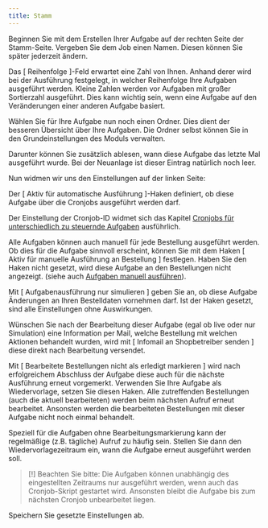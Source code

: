 ```yaml
---
title: Stamm
---
```


Beginnen Sie mit dem Erstellen Ihrer Aufgabe auf der rechten Seite der Stamm-Seite. Vergeben Sie dem Job einen Namen. Diesen können Sie später jederzeit ändern.

Das [ Reihenfolge ]-Feld erwartet eine Zahl von Ihnen. Anhand derer wird bei der Ausführung festgelegt, in welcher Reihenfolge Ihre Aufgaben ausgeführt werden. Kleine Zahlen werden vor Aufgaben mit großer Sortierzahl ausgeführt. Dies kann wichtig sein, wenn eine Aufgabe auf den Veränderungen einer anderen Aufgabe basiert.

Wählen Sie für Ihre Aufgabe nun noch einen Ordner. Dies dient der besseren Übersicht über Ihre Aufgaben. Die Ordner selbst können Sie in den Grundeinstellungen des Moduls
verwalten.

Darunter können Sie zusätzlich ablesen, wann diese Aufgabe das letzte Mal ausgeführt wurde. Bei der Neuanlage ist dieser Eintrag natürlich noch leer.

Nun widmen wir uns den Einstellungen auf der linken Seite:

Der [ Aktiv für automatische Ausführung ]-Haken definiert, ob diese Aufgabe über
die Cronjobs ausgeführt werden darf. 

Der Einstellung der Cronjob-ID widmet sich das Kapitel [Cronjobs für unterschiedlich zu steuernde Aufgaben](../060_Cronjobs_fuer_unterschiedlich_zu_steuernde_Aufgaben.md) ausführlich.

Alle Aufgaben können auch manuell für jede Bestellung ausgeführt werden. Ob dies für die Aufgabe sinnvoll erscheint, können Sie mit dem Haken [ Aktiv für manuelle Ausführung an Bestellung ] festlegen. Haben Sie den Haken nicht gesetzt, wird diese Aufgabe an den Bestellungen nicht angezeigt. (siehe auch [Aufgaben manuell ausführen](../070_Aufgaben_fuer_alle_relevanten_Bestellungen_manuell_ausfuehren.md)).

Mit [ Aufgabenausführung nur simulieren ] geben Sie an, ob diese Aufgabe Änderungen an Ihren Bestelldaten vornehmen darf. Ist der Haken gesetzt, sind alle Einstellungen ohne Auswirkungen.

Wünschen Sie nach der Bearbeitung dieser Aufgabe (egal ob live oder nur Simulation) eine Information per Mail, welche Bestellung mit welchen Aktionen behandelt wurden, wird mit [ Infomail an Shopbetreiber senden ] diese direkt nach Bearbeitung versendet.

Mit [ Bearbeitete Bestellungen nicht als erledigt markieren ] wird nach erfolgreichem Abschluss der Aufgabe diese auch für die nächste Ausführung erneut vorgemerkt. Verwenden Sie Ihre Aufgabe als Wiedervorlage, setzen Sie diesen Haken. Alle zutreffenden Bestellungen (auch die aktuell bearbeiteten) werden beim nächsten Aufruf erneut bearbeitet. Ansonsten werden die bearbeiteten Bestellungen mit dieser Aufgabe nicht noch einmal behandelt.

Speziell für die Aufgaben ohne Bearbeitungsmarkierung kann der regelmäßige (z.B. tägliche) Aufruf zu häufig sein. Stellen Sie dann den Wiedervorlagezeitraum ein, wann die Aufgabe erneut ausgeführt werden soll.

> [!]  Beachten Sie bitte: Die Aufgaben können unabhängig des eingestellten Zeitraums nur ausgeführt werden, wenn auch das Cronjob-Skript gestartet wird. Ansonsten bleibt die Aufgabe bis zum nächsten Cronjob unbearbeitet liegen.

Speichern Sie gesetzte Einstellungen ab.
